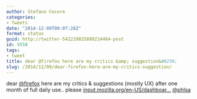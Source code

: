 ```yaml
---
author: Stefano Cecere
categories:
- Tweets
date: "2014-12-09T09:07:28Z"
format: status
guid: http://twitter-542229025889214464-post
id: 5558
tags:
- tweet
title: dear @firefox here are my critics &amp; suggestion&#8230;
slug: /2014/12/09/dear-firefox-here-are-my-critics-suggestion/
---
```


dear [@firefox](http://twitter.com/firefox) here are my critics & suggestions (mostly UX) after one month of full daily use.. please [input.mozilla.org/en-US/dashboar…](https://input.mozilla.org/en-US/dashboard/response/4750951) [@phlsa](http://twitter.com/phlsa)